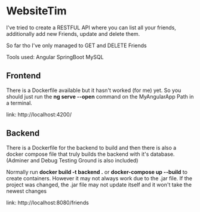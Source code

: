 # WebsiteTim

I've tried to create a RESTFUL API where you can list all your friends, additionally add new Friends, update and delete them.

So far tho I've only managed to GET and DELETE Friends

Tools used:
Angular
SpringBoot
MySQL

## Frontend

There is a Dockerfile available but it hasn't worked (for me) yet.
So you should just run the **ng serve --open** command on the MyAngularApp Path in a terminal.

link: http://localhost:4200/

## Backend

There is a Dockerfile for the backend to build and then there is also a docker compose file that truly builds the backend with it's database.
(Adminer and Debug Testing Ground is also included)

Normally run **docker build -t backend .** or **docker-compose up --build** to create containers.
However it may not always work due to the .jar file. If the project was changed, the .jar file may not update itself and it won't take the newest changes

link: http://localhost:8080/friends
